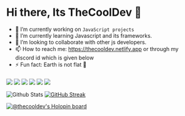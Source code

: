 # Hi there, Its TheCoolDev 👋


- 🔭 I’m currently working on `JavaScript projects`
- 🌱 I’m currently learning Javascript and its frameworks.
- 👯 I’m looking to collaborate with other js developers.
- 📫 How to reach me: https://thecooldev.netlify.app or through my discord id which is given below
- ⚡ Fun fact: Earth is not flat 🤣

###

<img src = "https://img.shields.io/badge/-UNITY-000000?logo=unity&logoColor=fff&style=for-the-badge"> <img src = "https://img.shields.io/badge/-figma-red?logo=figma&logoColor=white&black&style=for-the-badge"> <img src = "https://img.shields.io/badge/-JAVASCRIPT-yellow?style=for-the-badge"> <img src = "https://img.shields.io/badge/-BLENDER-F5792A?logo=blender&logoColor=fff&style=for-the-badge">  <img src = "https://img.shields.io/badge/-HTML-e34f26?logo=html5&logoColor=fff&style=for-the-badge"> ![](https://dcbadge.vercel.app/api/shield/778832929186906123?style=for-the-badge)


<!--- [![Join our Discord server!](https://invidget.switchblade.xyz/RPC9PNJrSt)](http://discord.gg/RPC9PNJrSt) -->



![Github Stats](https://github-readme-stats.vercel.app/api?username=TheCoolGDev&hide_border=true&show_icons=true&theme=onedark) [![GitHub Streak](http://github-readme-streak-stats.herokuapp.com?user=TheCoolGDev&theme=onedark&hide_border=true&date_format=M%20j%5B%2C%20Y%5D)](https://git.io/streak-stats)

[![@thecooldev's Holopin board](https://holopin.io/api/user/board?user=thecooldev)](https://holopin.io/@thecooldev)
